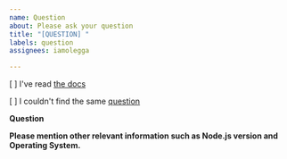```yaml
---
name: Question
about: Please ask your question
title: "[QUESTION] "
labels: question
assignees: iamolegga

---
```


<!-- Please don't delete this template or we'll close your issue -->
<!-- Before creating an issue please make sure you are using the latest version. -->

[ ] I've read [the docs](https://github.com/iamolegga/nestjs-roles/blob/master/README.md)

[ ] I couldn't find the same [question](https://github.com/iamolegga/nestjs-roles/issues?q=is%3Aissue+label%3Aquestion)

**Question**



**Please mention other relevant information such as Node.js version and Operating System.**


